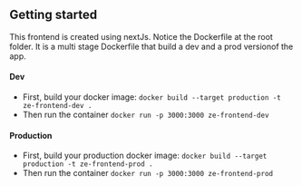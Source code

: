 ## Getting started

This frontend is created using nextJs. Notice the Dockerfile at the root folder. It is a multi stage Dockerfile that build a dev and a prod versionof the app.

#### Dev

- First, build your docker image:
  `docker build --target production -t ze-frontend-dev .`
- Then run the container
  `docker run -p 3000:3000 ze-frontend-dev`

#### Production

- First, build your production docker image:
  `docker build --target production -t ze-frontend-prod .`
- Then run the container
  `docker run -p 3000:3000 ze-frontend-prod`
